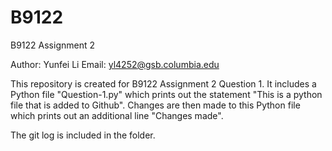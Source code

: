 # B9122
B9122 Assignment 2

Author: Yunfei Li
Email: yl4252@gsb.columbia.edu

This repository is created for B9122 Assignment 2 Question 1. It includes a Python file "Question-1.py" which prints out the statement "This is a python file that is added to Github". Changes are then made to this Python file which prints out an additional line "Changes made".

The git log is included in the folder. 